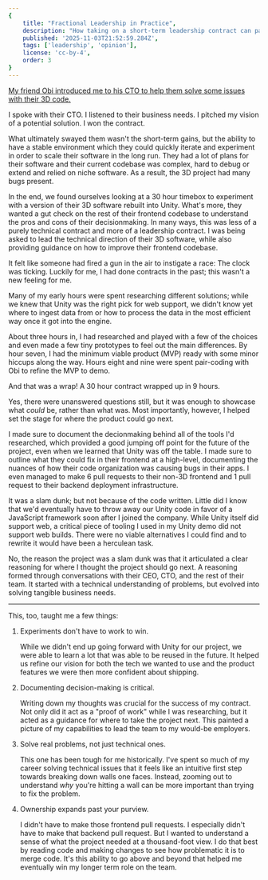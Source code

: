 ```yaml
---
{
    title: "Fractional Leadership in Practice",
    description: "How taking on a short-term leadership contract can pave the way to long-term opportunities.",
    published: '2025-11-03T21:52:59.284Z',
    tags: ['leadership', 'opinion'],
    license: 'cc-by-4',
    order: 3
}
---
```


[My friend Obi introduced me to his CTO to help them solve some issues with their 3D code.](/posts/the-power-of-showing-up)

I spoke with their CTO. I listened to their business needs. I pitched my vision of a potential solution. I won the contract.

What ultimately swayed them wasn't the short-term gains, but the ability to have a stable environment which they could quickly iterate and experiment in order to scale their software in the long run. They had a lot of plans for their software and their current codebase was complex, hard to debug or extend and relied on niche software. As a result, the 3D project had many bugs present.

In the end, we found ourselves looking at a 30 hour timebox to experiment with a version of their 3D software rebuilt into Unity. What's more, they wanted a gut check on the rest of their frontend codebase to understand the pros and cons of their decisionmaking. In many ways, this was less of a purely technical contract and more of a leadership contract. I was being asked to lead the technical direction of their 3D software, while also providing guidance on how to improve their frontend codebase.

It felt like someone had fired a gun in the air to instigate a race: The clock was ticking. Luckily for me, I had done contracts in the past; this wasn't a new feeling for me.

Many of my early hours were spent researching different solutions; while we knew that Unity was the right pick for web support, we didn't know yet where to ingest data from or how to process the data in the most efficient way once it got into the engine.

About three hours in, I had researched and played with a few of the choices and even made a few tiny prototypes to feel out the main differences. By hour seven, I had the minimum viable product (MVP) ready with some minor hiccups along the way. Hours eight and nine were spent pair-coding with Obi to refine the MVP to demo.

And that was a wrap! A 30 hour contract wrapped up in 9 hours.

Yes, there were unanswered questions still, but it was enough to showcase what _could_ be, rather than what was. Most importantly, however, I helped set the stage for where the product could go next.

I made sure to document the decionmaking behind all of the tools I'd researched, which provided a good jumping off point for the future of the project, even when we learned that Unity was off the table. I made sure to outline what they could fix in their frontend at a high-level, documenting the nuances of how their code organization was causing bugs in their apps. I even managed to make 6 pull requests to their non-3D frontend and 1 pull request to their backend deployment infrastructure.

It was a slam dunk; but not because of the code written. Little did I know that we'd eventually have to throw away our Unity code in favor of a JavaScript framework soon after I joined the company. While Unity itself did support web, a critical piece of tooling I used in my Unity demo did not support web builds. There were no viable alternatives I could find and to rewrite it would have been a herculean task.

No, the reason the project was a slam dunk was that it articulated a clear reasoning for where I thought the project should go next. A reasoning formed through conversations with their CEO, CTO, and the rest of their team. It started with a technical understanding of problems, but evolved into solving tangible business needs.

----

This, too, taught me a few things:

1) Experiments don't have to work to win.

   While we didn't end up going forward with Unity for our project, we were able to learn a lot that was able to be reused in the future. It helped us refine our vision for both the tech we wanted to use and the product features we were then more confident about shipping.

2) Documenting decision-making is critical.

   Writing down my thoughts was crucial for the success of my contract. Not only did it act as a "proof of work" while I was researching, but it acted as a guidance for where to take the project next. This painted a picture of my capabilities to lead the team to my would-be employers.

3) Solve real problems, not just technical ones.

   This one has been tough for me historically. I've spent so much of my career solving technical issues that it feels like an intuitive first step towards breaking down walls one faces. Instead, zooming out to understand _why_ you're hitting a wall can be more important than trying to fix the problem.

4) Ownership expands past your purview.

   I didn't have to make those frontend pull requests. I especially didn't have to make that backend pull request. But I wanted to understand a sense of what the project needed at a thousand-foot view. I do that best by reading code and making changes to see how problematic it is to merge code. It's this ability to go above and beyond that helped me eventually win my longer term role on the team.
